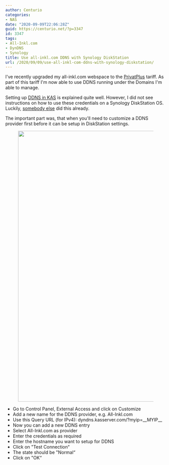 ```yaml
---
author: Centurio
categories:
- NAS
date: "2020-09-09T22:06:28Z"
guid: https://centurio.net/?p=3347
id: 3347
tags:
- All-Inkl.com
- DynDNS
- Synology
title: Use all-inkl.com DDNS with Synology DiskStation
url: /2020/09/09/use-all-inkl-com-ddns-with-synology-diskstation/
---
```

I've recently upgraded my all-inkl.com webspace to the [PrivatPlus](https://all-inkl.com/webhosting/privatplus/) tariff. As part of this tariff I'm now able to use DDNS running under the Domains I'm able to manage.

Setting up [DDNS in KAS](https://all-inkl.com/wichtig/anleitungen/kas/tools/ddns-dynamisches-dns/benutzer-anlegen-im-kas_362.html) is explained quite well. However, I did not see instructions on how to use these credentials on a Synology DiskStation OS. Luckily, [somebody else](https://www.ask-sheldon.com/inkl-com-ddns-synology-nas/) did this already.

The important part was, that when you'll need to customize a DDNS provider first before it can be setup in DiskStation settings.<figure class="wp-block-image size-large">

<img loading="lazy" width="1024" height="848" src="https://centurio.net/wp-content/uploads/2020/09/All-InklDDNSSynologySettings-1024x848.png" alt="" class="wp-image-3348" srcset="https://centurio.net/wp-content/uploads/2020/09/All-InklDDNSSynologySettings-1024x848.png 1024w, https://centurio.net/wp-content/uploads/2020/09/All-InklDDNSSynologySettings-300x248.png 300w, https://centurio.net/wp-content/uploads/2020/09/All-InklDDNSSynologySettings-768x636.png 768w, https://centurio.net/wp-content/uploads/2020/09/All-InklDDNSSynologySettings.png 1208w" sizes="(max-width: 1024px) 100vw, 1024px" /> </figure> 

  * Go to Control Panel, External Access and click on Customize
  * Add a new name for the DDNS provider, e.g. All-Inkl.com
  * Use this Query URL (for IPv4): dyndns.kasserver.com/?myip=\_\_MYIP\_\_
  * Now you can add a new DDNS entry
  * Select All-Inkl.com as provider
  * Enter the credentials as required
  * Enter the hostname you want to setup for DDNS
  * Click on "Test Connection&#8220;
  * The state should be "Normal&#8220;
  * Click on "OK&#8220;